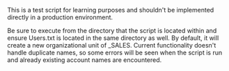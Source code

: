 This is a test script for learning purposes and shouldn't be implemented directly in a production environment.

Be sure to execute from the directory that the script is located within and ensure Users.txt is located in the same directory as well.
By default, it will create a new organizational unit of _SALES.
Current functionality doesn't handle duplicate names, so some errors will be seen when the script is run and already existing account names are encountered.
